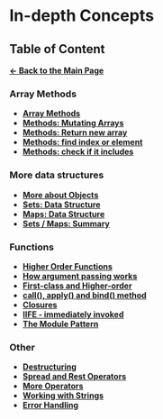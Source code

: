 # In-depth Concepts

## Table of Content

[**&larr; Back to the Main Page**](./../README.md)

<div></div>

### Array Methods

- [**Array Methods**](./array-methods.md)
- [**Methods: Mutating Arrays**](./methods-mutate-array.md)
- [**Methods: Return new array**](./methods-return-array.md)
- [**Methods: find index or element**](./methods-find-array.md)
- [**Methods: check if it includes**](./methods-check-if-includes.md)

<div></div>

### More data structures

- [**More about Objects**](./advanced-objects.md)
- [**Sets: Data Structure**](./sets.md)
- [**Maps: Data Structure**](./maps.md)
- [**Sets / Maps: Summary**](./sets-maps-summary.md)

### Functions

- [**Higher Order Functions**](./higher-order-functions.md)
- [**How argument passing works**](./passing-arguments.md)
- [**First-class and Higher-order**](./first-class-higher-order.md)
- [**call(), apply() and bind() method**](./call-apply-bind.md)
- [**Closures**](./closures.md)
- [**IIFE - immediately invoked**](./iife.md)
- [**The Module Pattern**](./the-module-pattern.md)

<div></div>

### Other

- [**Destructuring**](./destructuring.md)
- [**Spread and Rest Operators**](./spread-rest.md)
- [**More Operators**](./operators.md)
- [**Working with Strings**](./strings.md)
- [**Error Handling**](./error-handling.md)

<div></div>

<br>
